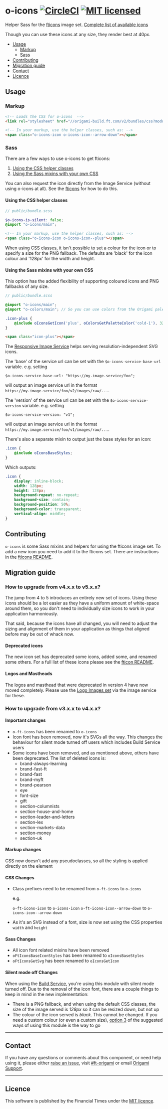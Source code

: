 # o-icons [![CircleCI](https://circleci.com/gh/Financial-Times/o-icons.svg?style=shield&circle-token=cf2a28827a03270506ee12ca8dfd0c233709b1a7)](https://circleci.com/gh/Financial-Times/o-icons) [![MIT licensed](https://img.shields.io/badge/license-MIT-blue.svg)](#licence)

Helper Sass for the [fticons](http://registry.origami.ft.com/components/fticons) image set.
[Complete list of available icons](http://registry.origami.ft.com/components/fticons)

Though you can use these icons at any size, they render best at 40px.

- [Usage](#usage)
	- [Markup](#markup)
	- [Sass](#sass)
- [Contributing](#contributing)
- [Migration guide](#migration-guide)
- [Contact](#contact)
- [Licence](#licence)

## Usage

### Markup

```html
<!-- Loads the CSS for o-icons  -->
<link rel="stylesheet" href="//origami-build.ft.com/v2/bundles/css?modules=o-icons@^5.0.0" />

<!-- In your markup, use the helper classes, such as: -->
<span class="o-icons-icon o-icons-icon--arrow-down"></span>
```

### Sass

There are a few ways to use o-icons to get fticons:

1. [Using the CSS helper classes](#using-the-css-helper-classes)
2. [Using the Sass mixins with your own CSS](#using-the-sass-mixins-with-your-own-css)

You can also request the icon directly from the Image Service (without using o-icons at all). See the [fticons](http://registry.origami.ft.com/components/fticons) for how to do this.

#### Using the CSS helper classes

```scss
// public/bundle.scss

$o-icons-is-silent: false;
@import "o-icons/main";
```

```html
<!-- In your markup, use the helper classes, such as: -->
<span class="o-icons-icon o-icons-icon--plus"></span>
```

When using CSS classes, it isn't possible to set a colour for the icon or to specify a size for the PNG fallback. The defaults are 'black' for the icon colour and '128px' for the width and height.

#### Using the Sass mixins with your own CSS

This option has the added flexibility of supporting coloured icons and PNG fallbacks of any size.

```scss
// public/bundle.scss

@import "o-icons/main";
@import "o-colors/main"; // So you can use colors from the Origami palette, the mixin only accepts hex values

.icon-plus {
	@include oIconsGetIcon('plus', oColorsGetPaletteColor('cold-1'), 32);
}
```

```html
<span class="icon-plus"></span>
```

The [Responsive Image Service](https://image.webservices.ft.com/) helps serving resolution-independent SVG icons.

The 'base' of the service url can be set with the `$o-icons-service-base-url` variable. e.g. setting

```
$o-icons-service-base-url: "https://my.image.service/foo";
```

will output an image service url in the format `https://my.image.service/foo/v2/images/raw/...`.

The 'version' of the service url can be set with the `$o-icons-service-version` variable. e.g. setting

```
$o-icons-service-version: "v1";
```

will output an image service url in the format `https://my.image.service/foo/v1/images/raw/...`.

There's also a separate mixin to output just the base styles for an icon:

```scss
.icon {
	@include oIconsBaseStyles;
}
```

Which outputs:

```scss
.icon {
	display: inline-block;
	width: 128px;
	height: 128px;
	background-repeat: no-repeat;
	background-size: contain;
	background-position: 50%;
	background-color: transparent;
	vertical-align: middle;
}
```

## Contributing

`o-icons` is some Sass mixins and helpers for using the fticons image set. To add a new icon you need to add it to the fticons set. There are instructions in the [fticons README](http://github.com/financial-times/fticon).

## Migration guide

### How to upgrade from v4.x.x to v5.x.x?

The jump from 4 to 5 introduces an entirely new set of icons. Using these icons should be a lot easier as they have a uniform amount of white-space around them, so you don't need to individually size icons to work in your application harmoniously.

That said, because the icons have all changed, you will need to adjust the sizing and alignment of them in your application as things that aligned before may be out of whack now.


#### Deprecated icons
The new icon set has deprecated some icons, added some, and renamed some others. For a full list of these icons please see the [fticon README](http://github.com/financial-times/fticon).

#### Logos and Mastheads
The logos and masthead that were deprecated in version 4 have now moved completely. Please use the [Logo Images set](http://github.com/financial-times/logo-images) via the image service for these.

### How to upgrade from v3.x.x to v4.x.x?

#### Important changes

* `o-ft-icons` has been renamed to `o-icons`
* Icon font has been removed, now it's SVGs all the way. This changes the behaviour for silent mode turned off users which includes Build Service users
* Some icons have been removed, and as mentioned above, others have been deprecated. The list of deleted icons is:
	- brand-always-learning
	- brand-fast-ft
	- brand-fast
	- brand-myft
	- brand-pearson
	- eye
	- font-size
	- gift
	- section-columnists
	- section-house-and-home
	- section-leader-and-letters
	- section-lex
	- section-markets-data
	- section-money
	- section-uk

#### Markup changes

CSS now doesn't add any pseudoclasses, so all the styling is applied directly on the element

#### CSS Changes

* Class prefixes need to be renamed from `o-ft-icons` to `o-icons`

	e.g.

	`o-ft-icons-icon` to `o-icons-icon`
	`o-ft-icons-icon--arrow-down` to `o-icons-icon--arrow-down`

* As it's an SVG instead of a font, size is now set using the CSS properties `width` and `height`

#### Sass Changes

* All icon font related mixins have been removed
* `oFtIconsBaseIconStyles` has been renamed to `oIconsBaseStyles`
* `oFtIconsGetSvg` has been renamed to `oIconsGetIcon`

#### Silent mode off Changes

When using the [Build Service](https://origami-build.ft.com), you're using this module with silent mode turned off. Due to the removal of the icon font, there are a couple things to keep in mind in the new implementation:

* There is a PNG fallback, and when using the default CSS classes, the size of the image served is _128px_ so it can be resized down, but not up
* The colour of the icon served is _black_. This cannot be changed. If you need a custom colour (or even a custom size), [option 3](#3-manually-using-the-responsive-image-service) of the suggested ways of using this module is the way to go


----

## Contact

If you have any questions or comments about this component, or need help using it, please either [raise an issue](https://github.com/Financial-Times/o-icons/issues), visit [#ft-origami](https://financialtimes.slack.com/messages/ft-origami/) or email [Origami Support](mailto:origami-support@ft.com).


----

## Licence

This software is published by the Financial Times under the [MIT licence](http://opensource.org/licenses/MIT).
